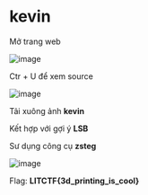 # kevin

Mở trang web

![image](https://github.com/GermanyNghia/LIC-CTF/assets/111063228/c25b1632-487b-411d-a505-ef9a967262d4)

Ctr + U để xem source

![image](https://github.com/GermanyNghia/LIC-CTF/assets/111063228/33e6ce79-e7ae-42f4-93a7-8acb0f336ed5)

Tải xuông ảnh **kevin**

Kết hợp với gợi ý **LSB**

Sư dụng công cụ **zsteg**

![image](https://github.com/GermanyNghia/LIC-CTF/assets/111063228/b37b5ec4-38dc-4779-afe8-6fb54f1e46ae)

Flag: **LITCTF{3d_printing_is_cool}**
